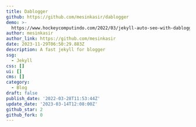 ```yaml
---
title: Dablogger
github: https://github.com/mesinkasir/dablogger
demo: >-
  https://www.hockeycomputindo.com/2022/03/jekyll-auto-seo-with-dablogger-set-for.html
author: mesinkasir
author_link: https://github.com/mesinkasir
date: 2023-11-29T06:50:29.883Z
description: A fast jekyll for blogger
ssg:
  - Jekyll
css: []
ui: []
cms: []
category:
  - Blog
draft: false
publish_date: '2022-03-28T11:53:44Z'
update_date: '2023-03-14T12:08:00Z'
github_star: 2
github_fork: 0
---
```

